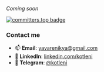 <i>Coming soon</i>

[![committers.top badge](https://user-badge.committers.top/ukraine/kotleni.svg)](https://user-badge.committers.top/ukraine/kotleni)

### Contact me
- 📫 **Email**: [yavarenikya@gmail.com](mailto:yavarenikya@gmail.com)
- 🧭 **LinkedIn**: [linkedin.com/kotleni](https://www.linkedin.com/in/kotleni/)
- 💬 **Telegram**: [@kotleni](https://t.me/kotleni)

<!-- 0xFE426F726E20746F2064696520736F6D6577686572652EFE+0xf3+0x01  -->
